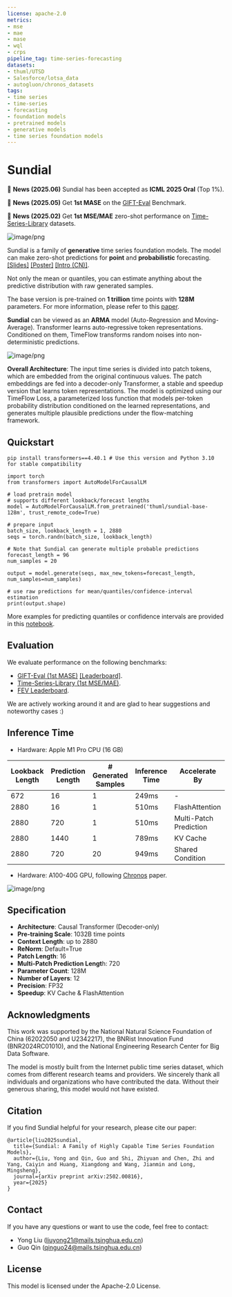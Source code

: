 ```yaml
---
license: apache-2.0
metrics:
- mse
- mae
- mase
- wql
- crps
pipeline_tag: time-series-forecasting
datasets:
- thuml/UTSD
- Salesforce/lotsa_data
- autogluon/chronos_datasets
tags:
- time series
- time-series
- forecasting
- foundation models
- pretrained models
- generative models
- time series foundation models
---
```



# Sundial

🚩 **News (2025.06)** Sundial has been accepted as **ICML 2025 Oral** (Top 1%).

🚩 **News (2025.05)** Get **1st MASE** on the [GIFT-Eval](https://huggingface.co/spaces/Salesforce/GIFT-Eval) Benchmark.

🚩 **News (2025.02)** Get **1st MSE/MAE** zero-shot performance on [Time-Series-Library](https://github.com/thuml/Time-Series-Library) datasets.

![image/png](https://cdn-uploads.huggingface.co/production/uploads/64fbe24a2d20ced4e91de38a/xoSJYO6GSHeFKY9eLjNz2.png)

Sundial is a family of **generative** time series foundation models. The model can make zero-shot predictions for **point** and **probabilistic** forecasting. [[Slides]](https://cloud.tsinghua.edu.cn/f/8d526337afde465e87c9/) [[Poster]](https://cloud.tsinghua.edu.cn/f/cc2a156315e9453f99b3/) [[Intro (CN)]](https://mp.weixin.qq.com/s/y3sc2e2lmW1sqfnoK-ZdDA).

Not only the mean or quantiles, you can estimate anything about the predictive distribution with raw generated samples.

The base version is pre-trained on **1 trillion** time points with **128M** parameters. For more information, please refer to this [paper](https://arxiv.org/pdf/2502.00816).

**Sundial** can be viewed as an **ARMA** model (Auto-Regression and Moving-Average). Transformer learns auto-regressive token representations. Conditioned on them, TimeFlow transforms random noises into non-deterministic predictions.

![image/png](https://cdn-uploads.huggingface.co/production/uploads/64fbe24a2d20ced4e91de38a/B5w-TNPnTBpChexIhsVOp.png)

**Overall Architecture**: The input time series is divided into patch tokens, which are embedded from the original continuous values. The patch embeddings are fed into a decoder-only Transformer, a stable and speedup version that learns token representations. The model is optimized using our TimeFlow Loss, a parameterized loss function that models per-token probability distribution conditioned on the learned representations, and generates multiple plausible predictions under the flow-matching framework.

## Quickstart
```
pip install transformers==4.40.1 # Use this version and Python 3.10 for stable compatibility
```

```
import torch
from transformers import AutoModelForCausalLM

# load pretrain model
# supports different lookback/forecast lengths
model = AutoModelForCausalLM.from_pretrained('thuml/sundial-base-128m', trust_remote_code=True) 

# prepare input
batch_size, lookback_length = 1, 2880 
seqs = torch.randn(batch_size, lookback_length)

# Note that Sundial can generate multiple probable predictions
forecast_length = 96 
num_samples = 20

output = model.generate(seqs, max_new_tokens=forecast_length, num_samples=num_samples)

# use raw predictions for mean/quantiles/confidence-interval estimation
print(output.shape) 
```

More examples for predicting quantiles or confidence intervals are provided in this [notebook](https://github.com/thuml/Sundial/blob/main/examples/quickstart_zero_shot_generation.ipynb).

## Evaluation

We evaluate performance on the following benchmarks:

- [GIFT-Eval (1st MASE)](https://cdn-uploads.huggingface.co/production/uploads/64fbe24a2d20ced4e91de38a/3BxatwayhK5GAoqMf1oHv.png) [[Leaderboard]](https://huggingface.co/spaces/Salesforce/GIFT-Eval).
- [Time-Series-Library (1st MSE/MAE)](https://cdn-uploads.huggingface.co/production/uploads/64fbe24a2d20ced4e91de38a/5VqnFwWTWoYz877Zkluiw.png).
- [FEV Leaderboard](https://cdn-uploads.huggingface.co/production/uploads/64fbe24a2d20ced4e91de38a/mrKL9QmX-aX8rCiwxKgmA.png).

We are actively working around it and are glad to hear suggestions and noteworthy cases :)

## Inference Time

* Hardware: Apple M1 Pro CPU (16 GB)

| Lookback Length | Prediction Length | # Generated Samples | Inference Time | Accelerate By          |
| --------------- | ----------------- | ------------------- | -------------- | --------------         |
| 672             | 16                | 1                   | 249ms          |       -                |
| 2880            | 16                | 1                   | 510ms          | FlashAttention         |
| 2880            | 720               | 1                   | 510ms          | Multi-Patch Prediction |
| 2880            | 1440              | 1                   | 789ms          | KV Cache               |
| 2880            | 720               | 20                  | 949ms          | Shared Condition       |

* Hardware: A100-40G GPU, following [Chronos](https://arxiv.org/abs/2403.07815) paper.

![image/png](https://cdn-uploads.huggingface.co/production/uploads/64fbe24a2d20ced4e91de38a/hCxzX2MbcNk1XfTe_wLfC.png)

## Specification

* **Architecture**: Causal Transformer (Decoder-only)
* **Pre-training Scale**: 1032B time points
* **Context Length**: up to 2880
* **ReNorm**: Default=True
* **Patch Length**: 16
* **Multi-Patch Prediction Lengt**h: 720
* **Parameter Count**: 128M
* **Number of Layers**: 12
* **Precision**: FP32
* **Speedup**: KV Cache & FlashAttention

## Acknowledgments

This work was supported by the National Natural Science Foundation of China (62022050 and U2342217), the BNRist Innovation Fund (BNR2024RC01010), and the National Engineering Research Center for Big Data Software. 

The model is mostly built from the Internet public time series dataset, which comes from different research teams and providers. We sincerely thank all individuals and organizations who have contributed the data. Without their generous sharing, this model would not have existed.

## Citation

If you find Sundial helpful for your research, please cite our paper:
```
@article{liu2025sundial,
  title={Sundial: A Family of Highly Capable Time Series Foundation Models},
  author={Liu, Yong and Qin, Guo and Shi, Zhiyuan and Chen, Zhi and Yang, Caiyin and Huang, Xiangdong and Wang, Jianmin and Long, Mingsheng},
  journal={arXiv preprint arXiv:2502.00816},
  year={2025}
}
```

## Contact

If you have any questions or want to use the code, feel free to contact:

* Yong Liu (liuyong21@mails.tsinghua.edu.cn)
* Guo Qin (qinguo24@mails.tsinghua.edu.cn)

## License

This model is licensed under the Apache-2.0 License.